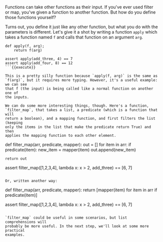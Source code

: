 Functions can take other functions as their input. If you've ever used filter
or map, you've given a function to another function. But how do you define
those functions yourself?

Turns out, you define it just like any other function, but what you do with
the parameters is different. Let's give it a shot by writing a function
`apply` which takes a function named `f` and calls that function on an
argument `arg`.

```
def apply(f, arg);
    return f(arg)

assert apply(add_three, 4) == 7
assert apply(add_four, 8) == 12
```{{execute}}

This is a pretty silly function because `apply(f, arg)` is the same as
`f(arg)`, but it requires more typing. However, it's a useful example: we can see
that f (the input) is being called like a normal function on another one of
the inputs.

We can do some more interesting things, though. Here's a function,
`filter_map`, that takes a list, a predicate (which is a function that will
return a boolean), and a mapping function, and first filters the list (keeping
only the items in the list that make the predicate return True) and then
applies the mapping function to each other element.

```
def filter_map(arr, predicate, mapper):
    out = []
    for item in arr:
        if predicate(item):
            new_item = mapper(item)
            out.append(new_item)

    return out

assert filter_map([1,2,3,4], lambda x: x > 2, add_three) == [6, 7]
```{{execute}}

Or, written another way:

```
def filter_map(arr, predicate, mapper):
    return [mapper(item) for item in arr if predicate(item)]

assert filter_map([1,2,3,4], lambda x: x > 2, add_three) == [6, 7]
```{{execute}}

`filter_map` could be useful in some scenarios, but list comprehensions will
probably be more useful. In the next step, we'll look at some more practical
examples.
